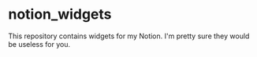 # notion_widgets
This repository contains widgets for my Notion.
I'm pretty sure they would be useless for you.
